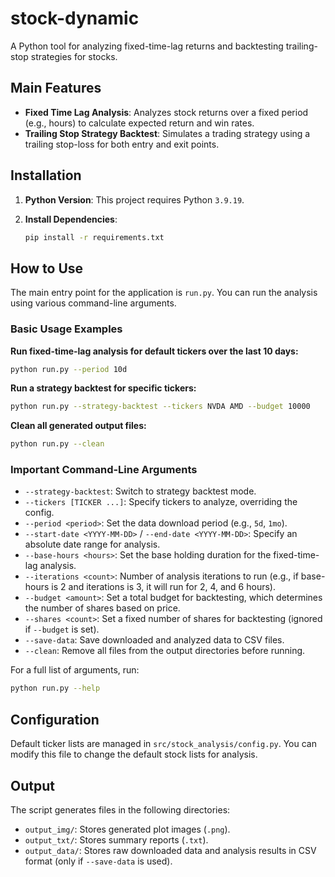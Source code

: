 # stock-dynamic

A Python tool for analyzing fixed-time-lag returns and backtesting trailing-stop strategies for stocks.

## Main Features

*   **Fixed Time Lag Analysis**: Analyzes stock returns over a fixed period (e.g., hours) to calculate expected return and win rates.
*   **Trailing Stop Strategy Backtest**: Simulates a trading strategy using a trailing stop-loss for both entry and exit points.

## Installation

1.  **Python Version**: This project requires Python `3.9.19`.

2.  **Install Dependencies**:
    ```bash
    pip install -r requirements.txt
    ```

## How to Use

The main entry point for the application is `run.py`. You can run the analysis using various command-line arguments.

### Basic Usage Examples

**Run fixed-time-lag analysis for default tickers over the last 10 days:**
```bash
python run.py --period 10d
```

**Run a strategy backtest for specific tickers:**
```bash
python run.py --strategy-backtest --tickers NVDA AMD --budget 10000
```

**Clean all generated output files:**
```bash
python run.py --clean
```

### Important Command-Line Arguments

*   `--strategy-backtest`: Switch to strategy backtest mode.
*   `--tickers [TICKER ...]`: Specify tickers to analyze, overriding the config.
*   `--period <period>`: Set the data download period (e.g., `5d`, `1mo`).
*   `--start-date <YYYY-MM-DD>` / `--end-date <YYYY-MM-DD>`: Specify an absolute date range for analysis.
*   `--base-hours <hours>`: Set the base holding duration for the fixed-time-lag analysis.
*   `--iterations <count>`: Number of analysis iterations to run (e.g., if base-hours is 2 and iterations is 3, it will run for 2, 4, and 6 hours).
*   `--budget <amount>`: Set a total budget for backtesting, which determines the number of shares based on price.
*   `--shares <count>`: Set a fixed number of shares for backtesting (ignored if `--budget` is set).
*   `--save-data`: Save downloaded and analyzed data to CSV files.
*   `--clean`: Remove all files from the output directories before running.

For a full list of arguments, run:
```bash
python run.py --help
```

## Configuration

Default ticker lists are managed in `src/stock_analysis/config.py`. You can modify this file to change the default stock lists for analysis.

## Output

The script generates files in the following directories:

*   `output_img/`: Stores generated plot images (`.png`).
*   `output_txt/`: Stores summary reports (`.txt`).
*   `output_data/`: Stores raw downloaded data and analysis results in CSV format (only if `--save-data` is used).